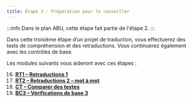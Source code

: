 ```yaml
---
title: Étape 3 - Préparation pour le conseiller
---
```

:::info
Dans le plan ABU, cette étape fait partie de l'étape 2.
:::

Dans cette troisième étape d’un projet de traduction, vous effectuerez des tests de compréhension et des retraductions. Vous continuerez également avec les contrôles de base.

Les modules suivants vous aideront avec ces étapes :

16. [**RT1 – Retraductions 1**](16.BT1.md)
17. [**RT2 – Retraductions 2 – mot à mot**](17.BT2.md)
18. [**CT – Comparer des textes**](18.CT.md)
19. [**BC3 – Vérifications de base 3**](19.BC3.md)

